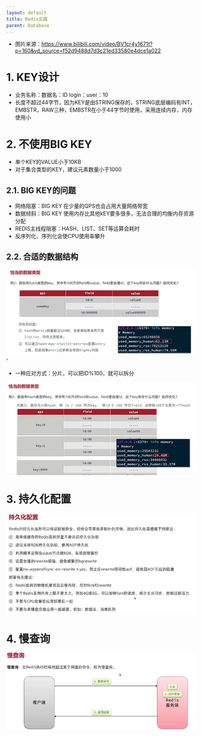 ```yaml
---
layout: default
title: Redis实践
parent: Database
---
```


- 图片来源：https://www.bilibili.com/video/BV1cr4y1671t?p=160&vd_source=f52d9488d7d3c21ed33580e4dce1a022

# 1. KEY设计

- 业务名称：数据名：ID login：user：10
- 长度不超过44字节，因为KEY是由STRING保存的，STRING底层编码有INT，EMBSTR，RAW三种，EMBSTR在小于44字节时使用，采用连续内存，内存使用小

# 2. 不使用BIG KEY

- 单个KEY的VALUE小于10KB
- 对于集合类型的KEY，建议元素数量小于1000

## 2.1. BIG KEY的问题

- 网络阻塞：BIG KEY 在少量的QPS也会占用大量网络带宽
- 数据倾斜：BIG KEY 使用内存比其他kEY要多很多，无法合理的均衡内存资源分配
- REDIS主线程阻塞：HASH、LIST、SET等运算会耗时
- 反序列化、序列化会使CPU使用率攀升

## 2.2. 合适的数据结构

![redis_hash.png](img%2Fredis_hash.png)'

- 一种应对方式：分片，可以把ID%100，就可以拆分

![img.png](img/redis-hash2.png)

# 3. 持久化配置

![img.png](img/persistent-config.png)

# 4. 慢查询

![img.png](img/query-slow.png)
 